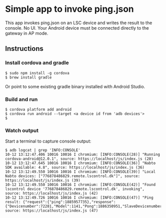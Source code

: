 # Simple app to invoke ping.json

This app invokes ping.json on an LSC device and writes the result to the console. No UI. Your Android device must be connected directly to the gateway in AP mode.

## Instructions

### Install cordova and gradle

```
$ sudo npm install -g cordova
$ brew install gradle
```

Or point to some existing gradle binary installed with Android Studio.

### Build and run

```
$ cordova platform add android
$ cordova run android --target <a device id from 'adb devices'>
$
```

### Watch output

Start a terminal to capture console output:

```
$ adb logcat | grep 'INFO:CONSOLE'
10-12 13:12:47.406 10016 10016 I chromium: [INFO:CONSOLE(28)] "Running cordova-android@12.0.1", source: https://localhost/js/index.js (28)
10-12 13:12:47.645 10016 10016 I chromium: [INFO:CONSOLE(36)] "Nabto SDK available: 4.8", source: https://localhost/js/index.js (36)
10-12 13:12:49.550 10016 10016 I chromium: [INFO:CONSOLE(39)] "Local Nabto devices: ["776878486829.remote.lscontrol.dk"]", source: https://localhost/js/index.js (39)
10-12 13:12:49.550 10016 10016 I chromium: [INFO:CONSOLE(42)] "Found lscontrol device '776878486829.remote.lscontrol.dk', invoking", source: https://localhost/js/index.js (42)
10-12 13:12:49.726 10016 10016 I chromium: [INFO:CONSOLE(47)] "Ping result: {"request":{"ping":1885957735},"response":{"Devicenumber":72281,"Model":1141,"Pong":1886350951,"SlaveDevicenumber":72270,"SlaveModel":1,"UserNames:":"us#1:���������������������������������������������������:","Version":714}}", source: https://localhost/js/index.js (47)
```

